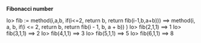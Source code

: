 **Fibonacci number**

Io> fib := method(i,a,b, if(i<=2, return b, return fib(i-1,b,a+b)))
==> method(i, a, b, 
    if(i <= 2, return b, return fib(i - 1, b, a + b))
)
Io> fib(2,1,1)
==> 1
Io> fib(3,1,1)
==> 2
Io> fib(4,1,1)
==> 3
Io> fib(5,1,1)
==> 5
Io> fib(6,1,1)
==> 8

